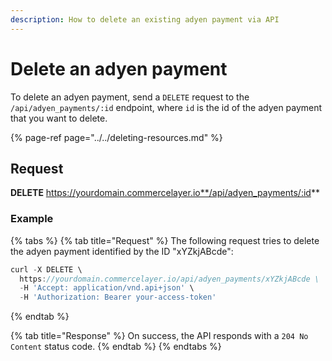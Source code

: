 ```yaml
---
description: How to delete an existing adyen payment via API
---
```


# Delete an adyen payment

To delete an adyen payment, send a `DELETE` request to the `/api/adyen_payments/:id` endpoint, where `id` is the id of the adyen payment that you want to delete.

{% page-ref page="../../deleting-resources.md" %}

## Request

**DELETE** https://yourdomain.commercelayer.io**/api/adyen_payments/:id**

### Example

{% tabs %}
{% tab title="Request" %}
The following request tries to delete the adyen payment identified by the ID "xYZkjABcde":

```javascript
curl -X DELETE \
  https://yourdomain.commercelayer.io/api/adyen_payments/xYZkjABcde \
  -H 'Accept: application/vnd.api+json' \
  -H 'Authorization: Bearer your-access-token'
```
{% endtab %}

{% tab title="Response" %}
On success, the API responds with a `204 No Content` status code.
{% endtab %}
{% endtabs %}

